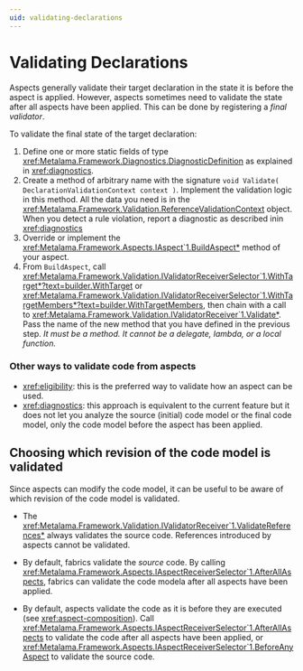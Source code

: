 ```yaml
---
uid: validating-declarations
---
```


# Validating Declarations



Aspects generally validate their target declaration in the state it is before the aspect is applied. However, aspects sometimes need to validate the state after all aspects have been applied. This can be done by registering a _final validator_.

To validate the final state of the target declaration:

1. Define one or more static fields of type <xref:Metalama.Framework.Diagnostics.DiagnosticDefinition> as explained in <xref:diagnostics>.
2. Create a method of arbitrary name with the signature `void Validate( DeclarationValidationContext context )`. Implement the validation logic in this method. All the data you need is in the <xref:Metalama.Framework.Validation.ReferenceValidationContext> object. When you detect a rule violation, report a diagnostic as described inin <xref:diagnostics>
3. Override or implement the <xref:Metalama.Framework.Aspects.IAspect`1.BuildAspect*> method of your aspect.
4. From `BuildAspect`, call <xref:Metalama.Framework.Validation.IValidatorReceiverSelector`1.WithTarget*?text=builder.WithTarget> or <xref:Metalama.Framework.Validation.IValidatorReceiverSelector`1.WithTargetMembers*?text=builder.WithTargetMembers>, then chain with a call to <xref:Metalama.Framework.Validation.IValidatorReceiver`1.Validate*>. Pass the name of the new method that you have defined in the previous step. *It must be a method. It cannot be a delegate, lambda, or a local function.*

### Other ways to validate code from aspects

* <xref:eligibility>: this is the preferred way to validate how an aspect can be used.
* <xref:diagnostics>: this approach is equivalent to the current feature but it does not let you analyze the source (initial) code model or the final code model, only the code model before the aspect has been applied.


## Choosing which revision of the code model is validated
Since aspects can modify the code model, it can be useful to be aware of which revision of the code model is validated.

* The <xref:Metalama.Framework.Validation.IValidatorReceiver`1.ValidateReferences*> always validates the source code. References introduced by aspects cannot be validated.

* By default, fabrics validate the _source_ code. By calling <xref:Metalama.Framework.Aspects.IAspectReceiverSelector`1.AfterAllAspects>, fabrics can validate the code modela after all aspects have been applied.
  
* By default, aspects validate the code as it is before they are executed (see <xref:aspect-composition>). Call <xref:Metalama.Framework.Aspects.IAspectReceiverSelector`1.AfterAllAspects> to validate the code after all aspects have been applied, or <xref:Metalama.Framework.Aspects.IAspectReceiverSelector`1.BeforeAnyAspect> to validate the source code.